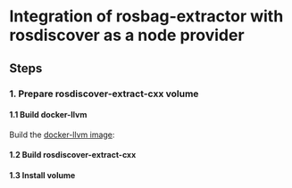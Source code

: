 # Integration of rosbag-extractor with rosdiscover as a node provider

## Steps 
### 1. Prepare rosdiscover-extract-cxx volume
#### 1.1 Build docker-llvm
Build the [docker-llvm image](https://github.com/ChrisTimperley/docker-llvm): 

#### 1.2 Build rosdiscover-extract-cxx


#### 1.3 Install volume 


